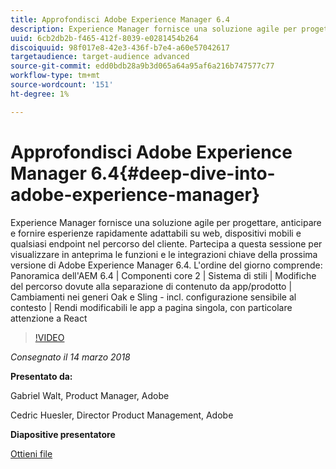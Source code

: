 ```yaml
---
title: Approfondisci Adobe Experience Manager 6.4
description: Experience Manager fornisce una soluzione agile per progettare, anticipare e fornire esperienze rapidamente adattabili su web, dispositivi mobili e qualsiasi endpoint nel percorso del cliente. Partecipa a questa sessione per visualizzare in anteprima le funzioni e le integrazioni chiave della prossima versione di Adobe Experience Manager 6.4.
uuid: 6cb2db2b-f465-412f-8039-e0281454b264
discoiquuid: 98f017e8-42e3-436f-b7e4-a60e57042617
targetaudience: target-audience advanced
source-git-commit: edd0bdb28a9b3d065a64a95af6a216b747577c77
workflow-type: tm+mt
source-wordcount: '151'
ht-degree: 1%

---
```


# Approfondisci Adobe Experience Manager 6.4{#deep-dive-into-adobe-experience-manager}

Experience Manager fornisce una soluzione agile per progettare, anticipare e fornire esperienze rapidamente adattabili su web, dispositivi mobili e qualsiasi endpoint nel percorso del cliente. Partecipa a questa sessione per visualizzare in anteprima le funzioni e le integrazioni chiave della prossima versione di Adobe Experience Manager 6.4. L&#39;ordine del giorno comprende: Panoramica dell&#39;AEM 6.4 | Componenti core 2 | Sistema di stili | Modifiche del percorso dovute alla separazione di contenuto da app/prodotto | Cambiamenti nei generi Oak e Sling - incl. configurazione sensibile al contesto | Rendi modificabili le app a pagina singola, con particolare attenzione a React

>[!VIDEO](https://video.tv.adobe.com/v/21749/?quality=9)

*Consegnato il 14 marzo 2018*

**Presentato da:**

Gabriel Walt, Product Manager, Adobe

Cedric Huesler, Director Product Management, Adobe

**Diapositive presentatore**

[Ottieni file](assets/aem64-developerupdate31418.pdf)

<!--
[Get back to the Overview](https://helpx.adobe.com/experience-manager/kt/eseminars/gems/aem-index.html)
-->
